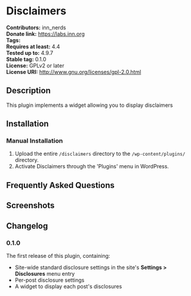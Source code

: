 # Disclaimers #
**Contributors:**      inn_nerds  
**Donate link:**       https://labs.inn.org  
**Tags:**  
**Requires at least:** 4.4  
**Tested up to:**      4.9.7  
**Stable tag:**        0.1.0  
**License:**           GPLv2 or later  
**License URI:**       http://www.gnu.org/licenses/gpl-2.0.html  

## Description ##

This plugin implements a widget allowing you to display disclaimers 

## Installation ##

### Manual Installation ###

1. Upload the entire `/disclaimers` directory to the `/wp-content/plugins/` directory.
2. Activate Disclaimers through the 'Plugins' menu in WordPress.

## Frequently Asked Questions ##


## Screenshots ##


## Changelog ##

### 0.1.0 ###

The first release of this plugin, containing:

* Site-wide standard disclosure settings in the site's **Settings > Disclosures** menu entry
* Per-post disclosure settings
* A widget to display each post's disclosures
